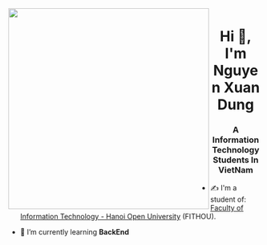 
<img align="left" width="400" src="https://github.githubassets.com/images/modules/profile/profile-first-repo.svg">
<h1 align="center">Hi 👋, I'm Nguyen Xuan Dung</h1>
<p align="center">
  <h3 align="center">A Information Technology Students In VietNam</h3>
</p>


- ✍ I'm a student of: [Faculty of Information Technology - Hanoi Open University](http://fithou.edu.vn) (FITHOU).

- 🌱 I’m currently learning **BackEnd**

<br />

<!--
**GnuD2k4/GnuD2k4** is a ✨ _special_ ✨ repository because its `README.md` (this file) appears on your GitHub profile.

Here are some ideas to get you started:

- 🔭 I’m currently working on ...
- 🌱 I’m currently learning ...
- 👯 I’m looking to collaborate on ...
- 🤔 I’m looking for help with ...
- 💬 Ask me about ...
- 📫 How to reach me: ...
- 😄 Pronouns: ...
- ⚡ Fun fact: ...
-->
